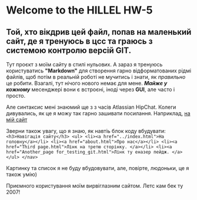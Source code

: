 # Welcome to the HILLEL HW-5
## Той, хто вікдрив цей файл, попав на маленький сайт, де я тренуюсь в цсс та граюсь з системою контролю версій GIT. 

Тут проєкт з моїм сайту в стилі нульових. А зараз я тренуюсь користуватись **"Markdown"** для створення гарно відформатованих рідмі файлів, щоб потім в реальній роботі не мучитись і знати, як *правильно* це робити. Взагалі, тут нічого нового немає для мене. ***Майже у кожному***  месенджері вони є встроєні, іноді через **GUI**, але часто і просто. 

Але синтаксис мені знаюмий ще з з часів Atlassian HipChat. Колеги дивувались, як це я можу так гарно зашивати посилання. Наприклад, [на мій сайт](https://tolieck89.github.io/HillelTolieckHW5/)

Зверни також увагу, що я знаю, як  навтіь блок коду вбудувати: 
`<h3>Навігація сайту</h3>
            <ul>
                <li><a href="../index.html">На головну</a></li>
                <li><a href="about.html">Про нас</a></li>
                <li><a href="Third page.html">Лінк на третю сторінку. </a></li>
                <li><a href="Another_page for_testing_git.html">Лінк ту еназер пейдж. </a>
            </ul>
        </nav>`

  Картинку та список я не буду вбудовувати, але, повірте, людоньки, це я також умію) 

  Приємного користування моїм вирвіглазним сайтом. Летс кам бек ту 2007! 
  
